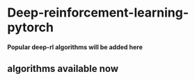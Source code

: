 # Deep-reinforcement-learning-pytorch
#### Popular deep-rl algorithms will be added here
## algorithms available now